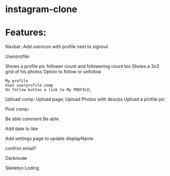 # instagram-clone

# Features:


Navbar:
Add usericon with profile next to signout


Userprofile: 

Shows a profile pic follower count and followering count bio
Shows a 3x3 grid of his photos
Option to follow or unfollow

    My profile 
    Uses userprofile comp
    On follow button a link to My PROFILE;

Upload comp:
Upload page;
Upload Photos with descps
Upload a profile pic

Post comp: 

Be able comment
Be able

Add date to like

Add settings page to update displayName

confrim email?

Darkmode


Skeleton Loding

